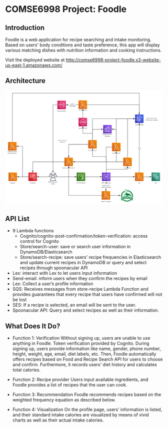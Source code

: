 # COMSE6998 Project: Foodle

## Introduction
Foodle is a web application for recipe searching and intake monitoring. Based on users' body conditions and taste preference, this app will display various matching dishes with nutrition information and cooking instructions.

Visit the deployed website at http://comse6998-project-foodle.s3-website-us-east-1.amazonaws.com/

## Architecture
![Architecture](doc/AWS_architecture.png)

## API List
- 9 Lambda functions
    - Cognito/cognito-post-confirmation/token-verification: access control for Cognito
    - Store/search-user: save or search user information in DynamoDB/Elasticsearch
    - Store/search-recipe: save users’ recipe frequencies in Elasticsearch and update current recipes in DynamoDB or query and select recipes through spoonacular API
- Lex: interact with Lex to let users input information
- Send-email: inform users when they confirm the recipes by email
- Lex: Collect a user’s profile information
- SQS: Receives messages from store-recipe Lambda Function and provides guarantees that every recipe that users have confirmed will not be lost
- SES: If a recipe is selected, an email will be sent to the user.
- Spoonacular API: Query and select recipes as well as their information.

## What Does It Do?
- Function 1: Verification
Without signing up, users are unable to use anything in Foodle. Token verification provided by Cognito. During signing up, users provide information like name, gender, phone number, height, weight, age, email, diet labels, etc. Then, Foodle automatically offers recipes based on Food and Recipe Search API for users to choose and confirm. Furthermore, it records users’ diet history and calculates total calories.

- Function 2: Recipe provider
Users input available ingredients, and Foodle provides a list of recipes that the user can cook.

- Function 3: Recommendation
Foodle recommends recipes based on the weighted frequency equation as described below.

- Function 4: Visualization
On the profile page, users’ information is listed, and their standard intake calories are visualized by means of vivid charts as well as their actual intake calories.
